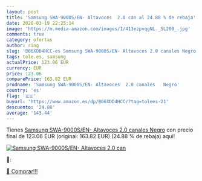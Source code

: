 ```yaml
---
layout: post
title: 'Samsung SWA-9000S/EN- Altavoces  2.0 can al 24.88 % de rebaja'
date: 2020-03-19 22:25:14
image: 'https://m.media-amazon.com/images/I/413ezpvqgNL._SL200_.jpg'
comments: true
category: ofertas
author: ring
slug: 'B06XDD4HCC-es Samsung SWA-9000S/EN- Altavoces 2.0 canales Negro'
tags: tole.es, samsung
actualPrice: 123.06 EUR
currency: EUR
price: 123.06
comparePrice: 163.82 EUR
prodname: 'Samsung SWA-9000S/EN- Altavoces  2.0 canales   Negro'
country: 'es'
flag: '🇪🇸'
buyurl: 'https://www.amazon.es/dp/B06XDD4HCC/?tag=tolees-21'
descuento: '24.88'
average: '143.44'
---
```


Tienes [Samsung SWA-9000S/EN- Altavoces  2.0 canales   Negro](https://www.amazon.es/dp/B06XDD4HCC/?tag=tolees-21) con precio final de  123.06 EUR (original: 163.82 EUR) (24.88 %  de rebaja) aqui!

[![Samsung SWA-9000S/EN- Altavoces  2.0 can](https://m.media-amazon.com/images/I/413ezpvqgNL._SL200_.jpg)](https://www.amazon.es/dp/B06XDD4HCC/?tag=tolees-21)

🔎:


[🛒 Comprar!!!](https://www.amazon.es/dp/B06XDD4HCC/?tag=tolees-21)
